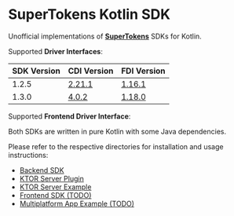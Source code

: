 # SuperTokens Kotlin SDK

Unofficial implementations of **[SuperTokens](https://github.com/supertokens/supertokens-core)** SDKs for Kotlin.

Supported **Driver Interfaces**: 

| SDK Version | CDI Version                                                      | FDI Version                                                      |
|-------------|------------------------------------------------------------------|------------------------------------------------------------------|
| 1.2.5       | [2.21.1](https://app.swaggerhub.com/apis/supertokens/CDI/2.21.1) | [1.16.1](https://app.swaggerhub.com/apis/supertokens/FDI/1.16.0) |
| 1.3.0       | [4.0.2](https://app.swaggerhub.com/apis/supertokens/CDI/4.0.2)   | [1.18.0](https://app.swaggerhub.com/apis/supertokens/FDI/1.18.0) |

Supported **Frontend Driver Interface**: 

Both SDKs are written in pure Kotlin with some Java dependencies.

Please refer to the respective directories for installation and usage instructions:

- [Backend SDK](https://github.com/Appstractive/supertokens-kt/tree/main/sdk/backend)
- [KTOR Server Plugin](https://github.com/Appstractive/supertokens-kt/tree/main/server/ktor)
- [KTOR Server Example](https://github.com/Appstractive/supertokens-kt/tree/main/examples/ktor-server)
- [Frontend SDK (TODO)](https://github.com/Appstractive/supertokens-kt/tree/main/sdk/frontend)
- [Multiplatform App Example (TODO)](https://github.com/Appstractive/supertokens-kt/tree/main/sdk/frontend)

